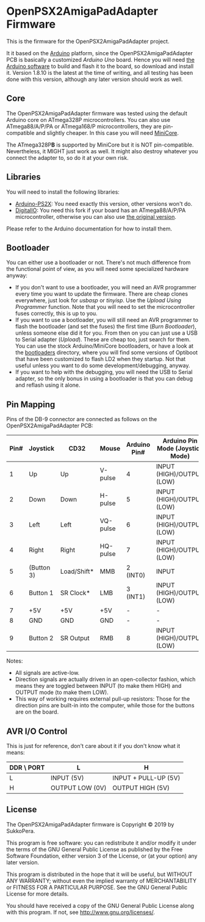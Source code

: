 # OpenPSX2AmigaPadAdapter Firmware

This is the firmware for the OpenPSX2AmigaPadAdapter project.

It it based on the [Arduino](https://www.arduino.cc) platform, since the OpenPSX2AmigaPadAdapter PCB is basically a customized *Arduino Uno* board. Hence you will need [the Arduino software](https://www.arduino.cc/en/Main/Software) to build and flash it to the board, so download and install it. Version 1.8.10 is the latest at the time of writing, and all testing has been done with this version, although any later version should work as well.

## Core
The OpenPSX2AmigaPadAdapter firmware was tested using the default Arduino core on ATmega328P microcontrollers. You can also use ATmega88/A/P/PA or ATmega168/P microcontrollers, they are pin-compatible and slightly cheaper. In this case you will need [MiniCore](https://github.com/MCUdude/MiniCore).

The ATmega328P**B** is supported by MiniCore but it is NOT pin-compatible. Nevertheless, it MIGHT just work as well. It might also destroy whatever you connect the adapter to, so do it at your own risk.

## Libraries
You will need to install the following libraries:
- [Arduino-PS2X](https://github.com/SukkoPera/Arduino-PS2X): You need exactly this version, other versions won't do.
- [DigitalIO](https://github.com/SukkoPera/DigitalIO): You need this fork if your board has an ATmega88/A/P/PA microcontroller, otherwise you can also use [the original version](https://github.com/greiman/DigitalIO).

Please refer to the Arduino documentation for how to install them.

## Bootloader
You can either use a bootloader or not. There's not much difference from the functional point of view, as you will need some specialized hardware anyway:
- If you don't want to use a bootloader, you will need an AVR programmer every time you want to update the firmware. There are cheap clones everywhere, just look for *usbasp* or *tinyisp*. Use the *Upload Using Programmer* function. Note that you will need to set the microcontroller fuses correctly, this is up to you.
- If you want to use a bootloader, you will still need an AVR programmer to flash the bootloader (and set the fuses) the first time (*Burn Bootloader*), unless someone else did it for you. From then on you can just use a USB to Serial adapter (*Upload*). These are cheap too, just search for them. You can use the stock Arduino/MiniCore bootloaders, or have a look at the [bootloaders](https://github.com/SukkoPera/OpenPSX2AmigaPadAdapter/tree/master/firmware/bootloaders) directory, where you will find some versions of Optiboot that have been customized to flash LD2 when they startup. Not that useful unless you want to do some development/debugging, anyway.
- If you want to help with the debugging, you will need the USB to Serial adapter, so the only bonus in using a bootloader is that you can debug and reflash using it alone.

## Pin Mapping
Pins of the DB-9 connector are connected as follows on the OpenPSX2AmigaPadAdapter PCB:

|Pin#|Joystick  |CD32       |Mouse      |Arduino Pin#|Arduino Pin Mode (Joystick Mode)|Arduino Pin Mode (CD32 Mode)|Arduino Pin Mode (Mouse Mode)|
|----|----------|-----------|-----------|------------|--------------------------------|----------------------------|-----------------------------|
|1   |Up        |Up         |V-pulse    |4           |INPUT (HIGH)/OUTPUT (LOW)       |INPUT (HIGH)/OUTPUT (LOW)   |OUTPUT                       |
|2   |Down      |Down       |H-pulse    |5           |INPUT (HIGH)/OUTPUT (LOW)       |INPUT (HIGH)/OUTPUT (LOW)   |OUTPUT                       |
|3   |Left      |Left       |VQ-pulse   |6           |INPUT (HIGH)/OUTPUT (LOW)       |INPUT (HIGH)/OUTPUT (LOW)   |OUTPUT                       |
|4   |Right     |Right      |HQ-pulse   |7           |INPUT (HIGH)/OUTPUT (LOW)       |INPUT (HIGH)/OUTPUT (LOW)   |OUTPUT                       |
|5   |(Button 3)|Load/Shift*|MMB        |2 (INT0)    |INPUT                           |INPUT                       |INPUT                        |
|6   |Button 1  |SR Clock*  |LMB        |3 (INT1)    |INPUT (HIGH)/OUTPUT (LOW)       |INPUT                       |INPUT (HIGH)/OUTPUT (LOW)    |
|7   |+5V       |+5V        |+5V        |-           |-                               |-                           |-                            |
|8   |GND       |GND        |GND        |-           |-                               |-                           |-                            |
|9   |Button 2  |SR Output  |RMB        |8           |INPUT (HIGH)/OUTPUT (LOW)       |OUTPUT                      |INPUT (HIGH)/OUTPUT (LOW)    |

Notes:
- All signals are active-low.
- Direction signals are actually driven in an open-collector fashion, which means they are toggled between INPUT (to make them HIGH) and OUTPUT mode (to make them LOW).
- This way of working requires external pull-up resistors: Those for the direction pins are built-in into the computer, while those for the buttons are on the board.

## AVR I/O Control
This is just for reference, don't care about it if you don't know what it means:

|DDR \ PORT| L              | H                   |
|----------|----------------|---------------------|
| L        | INPUT (5V)     | INPUT + PULL-UP (5V)|
| H        | OUTPUT LOW (0V)| OUTPUT HIGH (5V)    |

## License
The OpenPSX2AmigaPadAdapter firmware is Copyright &copy; 2019 by SukkoPera.

This program is free software: you can redistribute it and/or modify it under the terms of the GNU General Public License as published by the Free Software Foundation, either version 3 of the License, or (at your option) any later version.

This program is distributed in the hope that it will be useful, but WITHOUT ANY WARRANTY; without even the implied warranty of MERCHANTABILITY or FITNESS FOR A PARTICULAR PURPOSE.  See the GNU General Public License for more details.

You should have received a copy of the GNU General Public License along with this program. If not, see <http://www.gnu.org/licenses/>.
